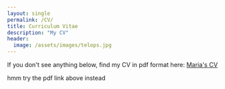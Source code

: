 ```yaml
---
layout: single
permalink: /CV/
title: Curriculum Vitae
description: "My CV"
header:
  image: /assets/images/telops.jpg
---
```


If you don't see anything below, find my CV in pdf format here: [Maria's
CV]({{site.url}}/assets/images/CV-2016Oct.pdf)

<object data="{{site.url}}/assets/images/CV-2016Oct.pdf" type="application/pdf" width="600" height="600">
  hmm try the pdf link above instead <a href="{{site.url}}/assets/images/CV-2016Oct.pdf"></a>
</object>

